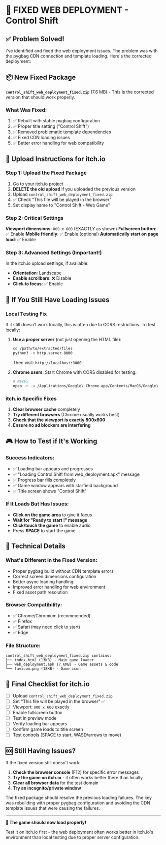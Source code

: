 # 🔧 FIXED WEB DEPLOYMENT - Control Shift

## ✅ Problem Solved!

I've identified and fixed the web deployment issues. The problem was with the pygbag CDN connection and template loading. Here's the corrected deployment:

## 📦 New Fixed Package

**`control_shift_web_deployment_fixed.zip`** (7.6 MB) - This is the corrected version that should work properly.

### What Was Fixed:
1. ✅ Rebuilt with stable pygbag configuration
2. ✅ Proper title setting ("Control Shift")
3. ✅ Removed problematic template dependencies
4. ✅ Fixed CDN loading issues
5. ✅ Better error handling for web compatibility

## 🚀 Upload Instructions for itch.io

### Step 1: Upload the Fixed Package
1. Go to your itch.io project
2. **DELETE the old upload** if you uploaded the previous version
3. Upload `control_shift_web_deployment_fixed.zip`
4. ✅ Check "This file will be played in the browser"
5. Set display name to "Control Shift - Web Game"

### Step 2: Critical Settings
**Viewport dimensions**: `800 x 600` (EXACTLY as shown)
**Fullscreen button**: ✅ Enable
**Mobile friendly**: ✅ Enable (optional)
**Automatically start on page load**: ✅ Enable

### Step 3: Advanced Settings (Important!)
In the itch.io upload settings, if available:
- **Orientation**: Landscape
- **Enable scrollbars**: ❌ Disable
- **Click to focus**: ✅ Enable

## 🐛 If You Still Have Loading Issues

### Local Testing Fix
If it still doesn't work locally, this is often due to CORS restrictions. To test locally:

1. **Use a proper server** (not just opening the HTML file):
   ```bash
   cd /path/to/extracted/files
   python3 -m http.server 8000
   ```
   Then visit: `http://localhost:8000`

2. **Chrome users**: Start Chrome with CORS disabled for testing:
   ```bash
   # macOS
   open -n -a /Applications/Google\ Chrome.app/Contents/MacOS/Google\ Chrome --args --user-data-dir="/tmp/chrome_dev_test" --disable-web-security --disable-features=VizDisplayCompositor
   ```

### itch.io Specific Fixes
1. **Clear browser cache** completely
2. **Try different browsers** (Chrome usually works best)
3. **Check that the viewport is exactly 800x600**
4. **Ensure no ad blockers are interfering**

## 🎮 How to Test if It's Working

### Success Indicators:
- ✅ Loading bar appears and progresses
- ✅ "Loading Control Shift from web_deployment.apk" message
- ✅ Progress bar fills completely
- ✅ Game window appears with starfield background
- ✅ Title screen shows "Control Shift"

### If It Loads But Has Issues:
- **Click on the game area** to give it focus
- **Wait for "Ready to start !" message**
- **Click/touch the game** to enable audio
- Press **SPACE** to start the game

## 🔧 Technical Details

### What's Different in the Fixed Version:
- Proper pygbag build without CDN template errors
- Correct screen dimensions configuration
- Better async loading handling
- Improved error handling for web environment
- Fixed asset path resolution

### Browser Compatibility:
- ✅ Chrome/Chromium (recommended)
- ✅ Firefox
- ✅ Safari (may need click to start)
- ✅ Edge

### File Structure:
```
control_shift_web_deployment_fixed.zip contains:
├── index.html (13KB) - Main game loader
├── web_deployment.apk (7.6MB) - Game assets & code
└── favicon.png (18KB) - Game icon
```

## 🎯 Final Checklist for itch.io

- [ ] Upload `control_shift_web_deployment_fixed.zip`
- [ ] Set "This file will be played in the browser" ✅
- [ ] Viewport: `800 x 600` exactly
- [ ] Enable fullscreen button
- [ ] Test in preview mode
- [ ] Verify loading bar appears
- [ ] Confirm game loads to title screen
- [ ] Test controls (SPACE to start, WASD/arrows to move)

## 🆘 Still Having Issues?

If the fixed version still doesn't work:

1. **Check the browser console** (F12) for specific error messages
2. **Try the game on itch.io** - it often works better there than locally
3. **Clear all browser data** for the test domain
4. **Try an incognito/private window**

The fixed package should resolve the previous loading failures. The key was rebuilding with proper pygbag configuration and avoiding the CDN template issues that were causing the failures.

---

**🎊 The game should now load properly!** 

Test it on itch.io first - the web deployment often works better in itch.io's environment than local testing due to proper server configuration. 